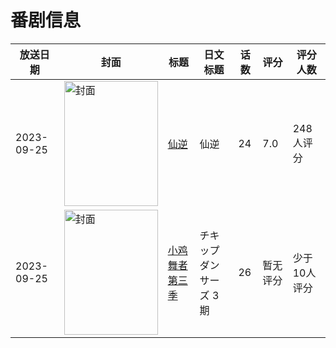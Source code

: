# 番剧信息

|放送日期|封面|标题|日文标题|话数|评分|评分人数|
|---|---|---|---|---|---|---|
|2023-09-25|<img src="https://lain.bgm.tv/pic/cover/c/4c/12/345802_d9vBf.jpg" alt="封面" style="width:150px;height:200px;object-fit:cover;">|[仙逆](https://bangumi.tv/subject/345802)|仙逆|24|7.0|248人评分|
|2023-09-25|<img src="https://lain.bgm.tv/pic/cover/c/20/9d/451858_EZ00w.jpg" alt="封面" style="width:150px;height:200px;object-fit:cover;">|[小鸡舞者 第三季](https://bangumi.tv/subject/451858)|チキップダンサーズ 3期|26|暂无评分|少于10人评分|
